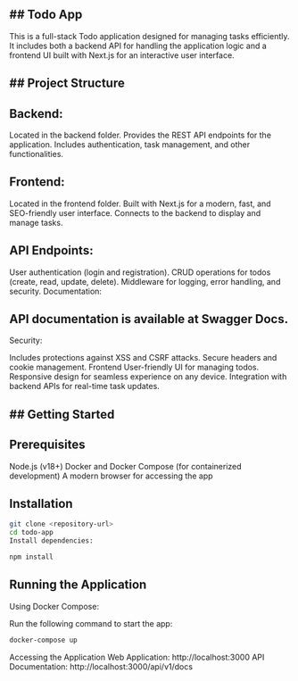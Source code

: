 ## ## Todo App
This is a full-stack Todo application designed for managing tasks efficiently. It includes both a backend API for handling the application logic and a frontend UI built with Next.js for an interactive user interface.

## ## Project Structure
## Backend:

Located in the backend folder.
Provides the REST API endpoints for the application.
Includes authentication, task management, and other functionalities.
## Frontend:

Located in the frontend folder.
Built with Next.js for a modern, fast, and SEO-friendly user interface.
Connects to the backend to display and manage tasks.

## API Endpoints:

User authentication (login and registration).
CRUD operations for todos (create, read, update, delete).
Middleware for logging, error handling, and security.
Documentation:

## API documentation is available at Swagger Docs.
Security:

Includes protections against XSS and CSRF attacks.
Secure headers and cookie management.
Frontend
User-friendly UI for managing todos.
Responsive design for seamless experience on any device.
Integration with backend APIs for real-time task updates.

## ## Getting Started

## Prerequisites
Node.js (v18+)
Docker and Docker Compose (for containerized development)
A modern browser for accessing the app

## Installation

```bash
git clone <repository-url>
cd todo-app
Install dependencies:

npm install
```

## Running the Application

Using Docker Compose:

Run the following command to start the app:

```bash
docker-compose up
```

Accessing the Application
Web Application: http://localhost:3000
API Documentation: http://localhost:3000/api/v1/docs
